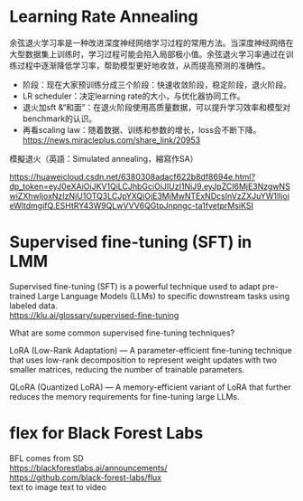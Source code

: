 # Learning Rate Annealing
余弦退火学习率是一种改进深度神经网络学习过程的常用方法。当深度神经网络在大型数据集上训练时，学习过程可能会陷入局部极小值。余弦退火学习率通过在训练过程中逐渐降低学习率，帮助模型更好地收敛，从而提高预测的准确性。

- 阶段：现在大家预训练分成三个阶段：快速收敛阶段，稳定阶段，退火阶段。
- LR scheduler：决定learning rate的大小，与优化器协同工作。
- 退火加sft &“和面”：在退火阶段使用高质量数据，可以提升学习效率和模型对benchmark的认识。
- 再看scaling law：随着数据、训练和参数的增长，loss会不断下降。https://news.miracleplus.com/share_link/20953  

模擬退火（英語：Simulated annealing，縮寫作SA）

https://huaweicloud.csdn.net/6380308adacf622b8df8694e.html?dp_token=eyJ0eXAiOiJKV1QiLCJhbGciOiJIUzI1NiJ9.eyJpZCI6MjE3NzgwNSwiZXhwIjoxNzIzNjU1OTQ3LCJpYXQiOjE3MjMwNTExNDcsInVzZXJuYW1lIjoieWltdmgifQ.ESHtRY43W9QLwVVV6QGtpJnpngc-ta1fvetprMsiKSI  

# Supervised fine-tuning (SFT) in LMM
Supervised fine-tuning (SFT) is a powerful technique used to adapt pre-trained Large Language Models (LLMs) to specific downstream tasks using labeled data.  
https://klu.ai/glossary/supervised-fine-tuning  

What are some common supervised fine-tuning techniques?

LoRA (Low-Rank Adaptation) — A parameter-efficient fine-tuning technique that uses low-rank decomposition to represent weight updates with two smaller matrices, reducing the number of trainable parameters.

QLoRA (Quantized LoRA) — A memory-efficient variant of LoRA that further reduces the memory requirements for fine-tuning large LLMs.

# flex for Black Forest Labs
BFL comes from SD  
https://blackforestlabs.ai/announcements/  
https://github.com/black-forest-labs/flux  
text to image text to video

